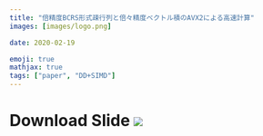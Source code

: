 ```yaml
---
title: "倍精度BCRS形式疎行列と倍々精度ベクトル積のAVX2による高速計算"
images: [images/logo.png]

date: 2020-02-19

emoji: true
mathjax: true
tags: ["paper", "DD+SIMD"]
---
```


# Download Slide [![](https://storage.googleapis.com/numa_blog/etc/icon_pdf.png)][1] 

[1]: https://storage.googleapis.com/numa_blog/publications/MPcomp4.pdf
